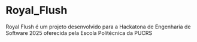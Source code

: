 # Royal_Flush

Royal Flush é um projeto desenvolvido para a Hackatona de Engenharia de Software 2025 oferecida pela Escola Politécnica da PUCRS
